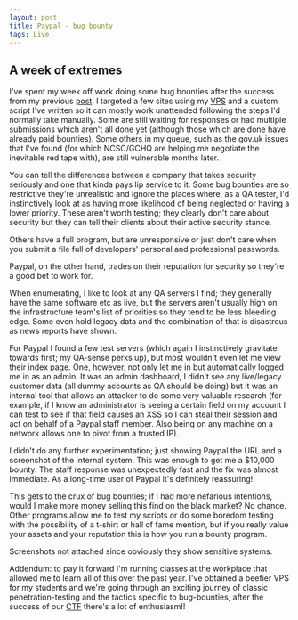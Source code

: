 ```yaml
---
layout: post
title: Paypal - bug bounty
tags: Live
---
```

## A week of extremes

I've spent my week off work doing some bug bounties after the success from my previous [post](http://alickgardiner.com/thelevelup-subdomain/). I targeted a few sites using my [VPS](http://alickgardiner.com/Onehost-cloud/) and a custom script I've written so it can mostly work unattended following the steps I'd normally take manually. Some are still waiting for responses or had multiple submissions which aren't all done yet (although those which are done have already paid bounties). Some others in my queue, such as the gov.uk issues that I've found (for which NCSC/GCHQ are helping me negotiate the inevitable red tape with), are still vulnerable months later.

You can tell the differences between a company that takes security seriously and one that kinda pays lip service to it. Some bug bounties are so restrictive they're unrealistic and ignore the places where, as a QA tester, I'd instinctively look at as having more likelihood of being neglected or having a lower priority. These aren't worth testing; they clearly don't care about security but they can tell their clients about their active security stance.

Others have a full program, but are unresponsive or just don't care when you submit a file full of developers' personal and professional passwords.

Paypal, on the other hand, trades on their reputation for security so they're a good bet to work for.

When enumerating, I like to look at any QA servers I find; they generally have the same software etc as live, but the servers aren't usually high on the infrastructure team's list of priorities so they tend to be less bleeding edge. Some even hold legacy data and the combination of that is disastrous as news reports have shown.

For Paypal I found a few test servers (which again I instinctively gravitate towards first; my QA-sense perks up), but most wouldn't even let me view their index page. One, however, not only let me in but automatically logged me in as an admin. It was an admin dashboard, I didn't see any live/legacy customer data (all dummy accounts as QA should be doing) but it was an internal tool that allows an attacker to do some very valuable research (for example, if I know an administrator is seeing a certain field on my account I can test to see if that field causes an XSS so I can steal their session and act on behalf of a Paypal staff member. Also being on any machine on a network allows one to pivot from a trusted IP).

I didn't do any further experimentation; just showing Paypal the URL and a screenshot of the internal system. This was enough to get me a $10,000 bounty. The staff response was unexpectedly fast and the fix was almost immediate. As a long-time user of Paypal it's definitely reassuring!

This gets to the crux of bug bounties; if I had more nefarious intentions, would I make more money selling this find on the black market? No chance. Other programs allow me to test my scripts or do some boredom testing with the possibility of a t-shirt or hall of fame mention, but if you really value your assets and your reputation this is how you run a bounty program.

Screenshots not attached since obviously they show sensitive systems.

Addendum: to pay it forward I'm running classes at the workplace that allowed me to learn all of this over the past year. I've obtained a beefier VPS for my students and we're going through an exciting journey of classic penetration-testing and the tactics specific to bug-bounties, after the success of our [CTF](http://alickgardiner.com/Owasp-CTF/) there's a lot of enthusiasm!!
